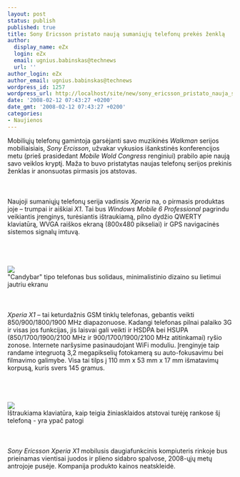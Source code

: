 ```yaml
---
layout: post
status: publish
published: true
title: Sony Ericsson pristato naują sumaniųjų telefonų prekės ženklą
author:
  display_name: eZx
  login: eZx
  email: ugnius.babinskas@technews
  url: ''
author_login: eZx
author_email: ugnius.babinskas@technews
wordpress_id: 1257
wordpress_url: http://localhost/site/new/sony_ericsson_pristato_nauja_sumaniuju_telefonu_prekes_zenkla/
date: '2008-02-12 07:43:27 +0200'
date_gmt: '2008-02-12 07:43:27 +0200'
categories:
- Naujienos
---
```

<p>Mobiliųjų telefonų gamintoja garsėjanti savo muzikinės <i>Walkman</i> serijos mobiliaisiais, <i>Sony Ercisson</i>, užvakar vykusios išankstinės konferencijos metu (prieš prasidedant <i>Mobile Wold Congress</i> renginiui) prabilo apie naują savo veiklos kryptį. Maža to buvo pristatytas naujas telefonų serijos prekinis ženklas ir anonsuotas pirmasis jos atstovas.<br />
<br><br />
<br>Naujoji sumaniųjų telefonų serija vadinsis <i>Xperia</i> na, o pirmasis produktas joje – trumpai ir aiškiai <i>X1</i>. Tai bus <i>Windows Mobile 6 Professional</i> pagrindu veikiantis įrenginys, turėsiantis ištraukiamą, pilno dydžio QWERTY klaviatūrą, WVGA raiškos ekraną (800x480 pikseliai) ir GPS navigacinės sistemos signalų imtuvą.<br />
<br><br />
<br><br><img src="http://www.technews.lt/upl/Failai/xperia_x1-IMG_5584.jpg"><br><span class="saltinis">&quot;Candybar&quot; tipo telefonas bus solidaus, minimalistinio dizaino su lietimui jautriu ekranu</span><br />
<br><br />
<br><i>Xperia X1</i> – tai keturdažnis GSM tinklų telefonas, gebantis veikti 850/900/1800/1900 MHz diapazonuose. Kadangi telefonas pilnai palaiko 3G ir visas jos funkcijas, jis laisvai gali veikti ir HSDPA bei HSUPA (850/1700/1900/2100 MHz ir 900/1700/1900/2100 MHz atitinkamai) ryšio zonose. Internete naršysime pasinaudojant WiFi moduliu. Įrenginyje taip randame integruotą 3,2 megapikselių fotokamerą su auto-fokusavimu bei filmavimo galimybe. Visa tai tilps į 110 mm x 53 mm x 17 mm išmatavimų korpusą, kuris svers 145 gramus.<br />
<br><br />
<br><br><img src="http://www.technews.lt/upl/Failai/xperia_x1-IMG_5579.jpg"><br><span class="saltinis">Ištraukiama klaviatūra, kaip teigia žiniasklaidos atstovai turėję rankose šį telefoną - yra ypač patogi</span><br />
<br><br />
<br><i>Sony Ericsson Xperia X1</i> mobilusis daugiafunkcinis kompiuteris rinkoje bus prieinamas vientisai juodos ir plieno sidabro spalvose, 2008-ųjų metų antrojoje pusėje. Kompanija produkto kainos neatskleidė.<br />
<br></p>
